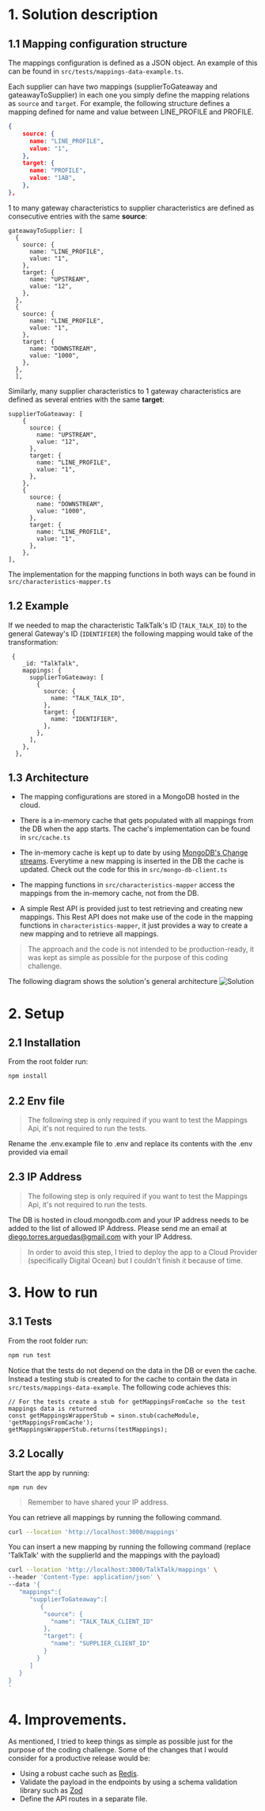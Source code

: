 # 1. Solution description

## 1.1 Mapping configuration structure

The mappings configuration is defined as a JSON object. An example of this can be found in `src/tests/mappings-data-example.ts`.

Each supplier can have two mappings (supplierToGateaway and gateawayToSupplier) in each one you simply define the mapping relations as ``source`` and ``target``. For example, the following structure defines a mapping defined for name and value between LINE_PROFILE and PROFILE.

```json
{
    source: {
      name: "LINE_PROFILE",
      value: "1",
    },
    target: {
      name: "PROFILE",
      value: "1AB",
    },
},
```
1 to many gateway characteristics to supplier characteristics are defined as consecutive entries with the same **source**:

```
gateawayToSupplier: [
  {
    source: {
      name: "LINE_PROFILE",
      value: "1",
    },
    target: {
      name: "UPSTREAM",
      value: "12",
    },
  },
  {
    source: {
      name: "LINE_PROFILE",
      value: "1",
    },
    target: {
      name: "DOWNSTREAM",
      value: "1000",
    },
  },
  ],
```

Similarly, many supplier characteristics to 1 gateway characteristics are defined as several entries with the same **target**:

```
supplierToGateaway: [
    {
      source: {
        name: "UPSTREAM",
        value: "12",
      },
      target: {
        name: "LINE_PROFILE",
        value: "1",
      },
    },
    {
      source: {
        name: "DOWNSTREAM",
        value: "1000",
      },
      target: {
        name: "LINE_PROFILE",
        value: "1",
      },
    },
],
```

The implementation for the mapping functions in both ways can be found in `src/characteristics-mapper.ts` 

## 1.2 Example
If we needed to map the characteristic TalkTalk's ID (``TALK_TALK_ID``) to the general Gateway's ID (``IDENTIFIER``) the following mapping would take of the transformation:


```
 {
    _id: "TalkTalk",
    mappings: {
      supplierToGateaway: [
        {
          source: {
            name: "TALK_TALK_ID",
          },
          target: {
            name: "IDENTIFIER",            
          },
        },        
      ],   
    },
  },
```

## 1.3 Architecture
- The mapping configurations are stored in a MongoDB hosted in the cloud.

- There is a in-memory cache that gets populated with all mappings from the DB when the app starts. The cache's implementation can be found in `src/cache.ts`

- The in-memory cache is kept up to date by using [MongoDB's Change streams](https://www.mongodb.com/docs/manual/changeStreams/). Everytime a new mapping is inserted in the DB the cache is updated. Check out the code for this in `src/mongo-db-client.ts` 

- The mapping functions in `src/characteristics-mapper` access the mappings from the in-memory cache, not from the DB.

- A simple Rest API is provided just to test retrieving and creating new mappings. This Rest API does not make use of the code in the mapping functions in `characteristics-mapper`, it just provides a way to create a new mapping and to retrieve all mappings.

> The approach and the code is not intended to be production-ready, it was kept as simple as possible for the purpose of this coding challenge. 

The following diagram shows the solution's general architecture
 ![Solution](/solution-diagram.png)


# 2. Setup

## 2.1 Installation
From the root folder run:

```bash
npm install
```

## 2.2 Env file

> The following step is only required if you want to test the Mappings Api, it's not required to run the tests.

Rename the .env.example file to .env and replace its contents with the .env provided via email

## 2.3 IP Address

> The following step is only required if you want to test the Mappings Api, it's not required to run the tests.

The DB is hosted in cloud.mongodb.com and your IP address needs to be added to the list of allowed IP Address. Please send me an email at diego.torres.arguedas@gmail.com with your IP Address.
 
> In order to avoid this step, I tried to deploy the app to a Cloud Provider (specifically Digital Ocean) but I couldn't finish it because of time. 

# 3. How to run

## 3.1 Tests

From the root folder run:
```bash
npm run test
```

Notice that the tests do not depend on the data in the DB or even the cache. Instead a testing stub is created to for the cache to contain the data in `src/tests/mappings-data-example`. The following code achieves this:

```
// For the tests create a stub for getMappingsFromCache so the test mappings data is returned
const getMappingsWrapperStub = sinon.stub(cacheModule, 'getMappingsFromCache');
getMappingsWrapperStub.returns(testMappings);

```

## 3.2 Locally
Start the app by running:
```
npm run dev
```

> Remember to have shared your IP address.

You can retrieve all mappings by running the following command.
```bash
curl --location 'http://localhost:3000/mappings'
```

You can insert a new mapping by running the following command (replace 'TalkTalk' with the supplierId and the mappings with the payload)

```bash
curl --location 'http://localhost:3000/TalkTalk/mappings' \
--header 'Content-Type: application/json' \
--data '{
   "mappings":{
      "supplierToGateaway":[
         {
          "source": {
            "name": "TALK_TALK_CLIENT_ID"
          },
          "target": {
            "name": "SUPPLIER_CLIENT_ID"
          }
        }
      ]
   }
}
'
```

# 4. Improvements.
As mentioned, I tried to keep things as simple as possible just for the purpose of the
coding challenge. Some of the changes that I would consider for a productive release would be:
- Using a robust cache such as [Redis](https://redis.com/).
- Validate the payload in the endpoints by using a schema validation library such as [Zod](https://github.com/colinhacks/zod)
- Define the API routes in a separate file.